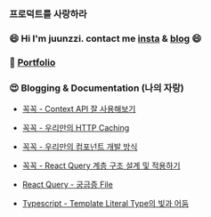 ### 프로덕트를 사랑하라

### 😄 Hi I'm juunzzi. contact me [insta](https://www.instagram.com/juunzziofficial/) & [blog](https://velog.io/@rat8397) 😄

### 📖 [Portfolio](https://evanescent-beechnut-9b3.notion.site/Juunzzi-e841e1d9c4544b3188d8f6a24fb977af) 

### 😍 Blogging & Documentation (나의 자랑)


- [꼭꼭 - Context API 잘 사용해보기](https://velog.io/@rat8397/%EA%BC%AD%EA%BC%AD-Context-API-%EC%9E%98-%EC%82%AC%EC%9A%A9%ED%95%B4%EB%B3%B4%EA%B8%B0)
- [꼭꼭 - 우리만의 HTTP Caching](https://velog.io/@rat8397/%EA%BC%AD%EA%BC%AD-%EC%9A%B0%EB%A6%AC%EB%A7%8C%EC%9D%98-%EC%BA%90%EC%8B%9C%EC%A0%95%EC%B1%85)
- [꼭꼭 - 우리만의 컴포넌트 개발 방식](https://velog.io/@rat8397/%EA%BC%AD%EA%BC%AD-%EC%9A%B0%EB%A6%AC%EB%93%A4%EC%9D%98-%EC%BB%B4%ED%8F%AC%EB%84%8C%ED%8A%B8)
- [꼭꼭 - React Query 계층 구조 설계 및 적용하기](https://velog.io/@rat8397/%EA%BC%AD%EA%BC%AD-React-Query-%EA%B3%84%EC%B8%B5-%EA%B5%AC%EC%A1%B0-%EA%B5%AC%EB%B6%84%ED%95%98%EA%B8%B0#usemutation%EC%9D%80-%ED%95%84%EC%9A%94%ED%95%98%EC%A7%80-%EC%95%8A%EB%8B%A4)

- [React Query - 궁금증 File](https://github.com/juunzzi/react-query-playground)
- [Typescript - Template Literal Type의 빛과 어둠](https://velog.io/@rat8397/Typescript-Template-Literal-Type%EC%9D%98-%EB%B9%9B%EA%B3%BC-%EC%96%B4%EB%91%A0-Feat.-Date-String)
<!--
**juunzzi/juunzzi** is a ✨ _special_ ✨ repository because its `README.md` (this file) appears on your GitHub profile.

Here are some ideas to get you started:

- 🔭 I’m currently working on ...
- 🌱 I’m currently learning ...
- 👯 I’m looking to collaborate on ...
- 🤔 I’m looking for help with ...
- 💬 Ask me about ...
- 📫 How to reach me: ...
- 😄 Pronouns: ...
- ⚡ Fun fact: ...
-->
